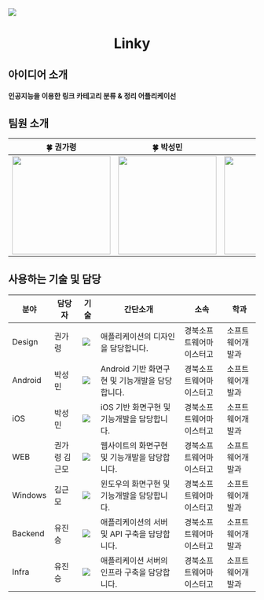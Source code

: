 
<img src="https://github.com/user-attachments/assets/c4fe73cd-c504-43df-840c-283db2cde254"/>
<div align="center">
  <h1>Linky</h1>
</div>

## 아이디어 소개
<h4>인공지능을 이용한 링크 카테고리 분류 & 정리 어플리케이선</h4>

## 팀원 소개
<table align=center>
    <thead>
        <tr>
            <th style="text-align:center;" >🍀 권가령</th>
            <th style="text-align:center;" >🍀 박성민</th>
            <th style="text-align:center;" >🍀 유진승</th>
            <th style="text-align:center;" >🍀 김근모</th>
        </tr>
    </thead>
    <tbody>
      <tr>
        <td><img width="200" src="https://avatars.githubusercontent.com/u/133763638?v=4"/></td>
        <td><img width="200" src="https://avatars.githubusercontent.com/u/133091225?v=4"/></td>
        <td><img width="200" src="https://avatars.githubusercontent.com/u/127307160?v=4"/></td>
        <td><img width="200" src="https://avatars.githubusercontent.com/u/133091216?v=4"/></td>
      </tr>
    </tbody>
</table>

## 사용하는 기술 및 담당

| 분야 |  담당자  | 기술 | 간단소개 | 소속 | 학과 |
| ------------- | ---------------------- | -------------------------- | ----------------------- | ----------------------------  | -------------- | 
| Design  |  권가령  | <img src="https://img.shields.io/badge/Figma-F24E1E?style=flat-square&logo=figma&logoColor=white"/>| 애플리케이션의 디자인을 담당합니다. | 경북소프트웨어마이스터고 | 소프트웨어개발과 |
| Android  |  박성민  | <img src="https://img.shields.io/badge/Kotlin-000000?style=flat-square&logo=Kotlin&logoColor=white"/>| Android 기반 화면구현 및 기능개발을 담당합니다. | 경북소프트웨어마이스터고 | 소프트웨어개발과 |
| iOS |  박성민  | <img src="https://img.shields.io/badge/Swift-E0234E?style=flat-square&logo=Swift&logoColor=white"/>| iOS 기반 화면구현 및 기능개발을 담당합니다. | 경북소프트웨어마이스터고 | 소프트웨어개발과 |
| WEB |  권가령 김근모  | <img src="https://img.shields.io/badge/React-61DAFB?style=flat-square&logo=React&logoColor=white"/>| 웹사이트의 화면구현 및 기능개발을 담당합니다. | 경북소프트웨어마이스터고 | 소프트웨어개발과 |
| Windows |  김근모  | <img src="https://img.shields.io/badge/Windows-0078D6?style=flat-square&logo=windows&logoColor=white"/> | 윈도우의 화면구현 및 기능개발을 담당합니다. | 경북소프트웨어마이스터고 | 소프트웨어개발과 |
| Backend |  유진승  | <img src="https://img.shields.io/badge/NestJS-E0234E?style=flat-square&logo=NestJS&logoColor=white"/>| 애플리케이션의 서버 및 API 구축을 담당합니다. | 경북소프트웨어마이스터고 | 소프트웨어개발과 |
| Infra |  유진승  | <img src="https://img.shields.io/badge/AWS-000000?style=flat-square&logo=amazonwebservices&logoColor=white"/>| 애플리케이션 서버의 인프라 구축을 담당합니다. | 경북소프트웨어마이스터고 | 소프트웨어개발과 |
